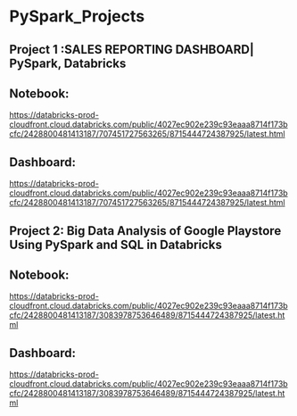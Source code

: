# PySpark_Projects
## Project 1 :SALES REPORTING DASHBOARD| PySpark, Databricks                                                                                                                                                                                                                             
## Notebook:
https://databricks-prod-cloudfront.cloud.databricks.com/public/4027ec902e239c93eaaa8714f173bcfc/2428800481413187/707451727563265/8715444724387925/latest.html
## Dashboard:
https://databricks-prod-cloudfront.cloud.databricks.com/public/4027ec902e239c93eaaa8714f173bcfc/2428800481413187/707451727563265/8715444724387925/latest.html

## Project 2: Big Data Analysis of Google Playstore Using PySpark and SQL in Databricks
## Notebook:
https://databricks-prod-cloudfront.cloud.databricks.com/public/4027ec902e239c93eaaa8714f173bcfc/2428800481413187/3083978753646489/8715444724387925/latest.html
## Dashboard:
https://databricks-prod-cloudfront.cloud.databricks.com/public/4027ec902e239c93eaaa8714f173bcfc/2428800481413187/3083978753646489/8715444724387925/latest.html
